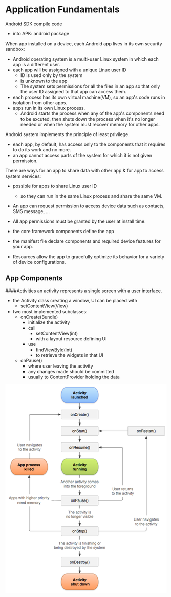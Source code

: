 Application Fundamentals
==
Android SDK compile code
- into APK: android package

When app installed on a device, each Android app lives in its own security sandbox:
- Android operating system is a multi-user Linux system in which each app is a different user.
- each app will be assigned with a unique Linux user ID
    - ID is used only by the system
    - is unknown to the app
    - The system sets permissions for all the files in an app so that only the user ID assigned to that app can access them.
- each process has its own virtual machine(VM), so an app's code runs in isolation from other apps.
- apps run in its own Linux process.
    - Android starts the process when any of the app's components need to be excuted, then shuts down the process when it's no longer needed or when the system must recover memory for other apps.

Android system implements the principle of least privilege. 
- each app, by default, has access only to the components that it requires to do its work and no more. 
- an app cannot access parts of the system for which it is not given permission.

There are ways for an app to share data with other app & for app to access system services:
- possible for apps to share Linux user ID
    - so they can run in the same Linux process and share the same VM.
- An app can request permission to access device data such as contacts, SMS message, ...
- All app permissions must be granted by the user at install time.


- the core framework components define the app
- the manifest file declare components and required device features for your app.
- Resources allow the app to gracefully optimize its behavior for a variety of device configurations.

App Components
--
####Activities
an activity represents a single screen with a user interface.
- the Activity class creating a window, UI can be placed with 
    - setContentView(View)
- two most implemented subclasses:
    - onCreate(Bundle)
        - initialize the activity
        - call
            - setContentView(int)
            - with a layout resource defining UI
        - use
            - findViewById(int)
            - to retrieve the widgets in that UI 
    - onPause()
        - where user leaving the activity
        - any changes made should be committed 
        - usually to ContentProvider holding the data

![activities life cycle](files/activity_lifecycle.png)
